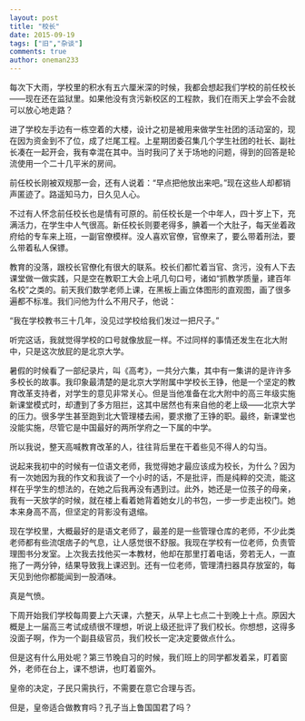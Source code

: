 ```yaml
---
layout: post
title: "校长"
date: 2015-09-19
tags: ["旧","杂谈"]
comments: true
author: oneman233
---
```


每次下大雨，学校里的积水有五六厘米深的时候，我都会想起我们学校的前任校长——现在还在监狱里。如果他没有贪污新校区的工程款，我们在雨天上学会不会就可以放心地走路？

进了学校左手边有一栋空着的大楼，设计之初是被用来做学生社团的活动室的，现在因为资金到不了位，成了烂尾工程。上星期团委召集几个学生社团的社长、副社长凑在一起开会，我有幸混在其中。当时我问了关于场地的问题，得到的回答是轮流使用一个二十几平米的房间。

前任校长刚被双规那一会，还有人说着：“早点把他放出来吧。”现在这些人却都销声匿迹了。路遥知马力，日久见人心。

不过有人怀念前任校长也是情有可原的。前任校长是一个中年人，四十岁上下，充满活力，在学生中人气很高。新任校长则要老得多，腆着一个大肚子，每天坐着政府给的专车来上班，一副官僚模样。没人喜欢官僚，官僚来了，要么带着刑法，要么带着私人保镖。

教育的没落，跟校长官僚化有很大的联系。校长们都忙着当官、贪污，没有人下去课堂做一做实践，只是空在教职工大会上吼几句口号，诸如“抓教学质量，建百年名校”之类的。前天我们数学老师上课，在黑板上画立体图形的直观图，画了很多遍都不标准。我们问他为什么不用尺子，他说：

“我在学校教书三十几年，没见过学校给我们发过一把尺子。”

听完这话，我就觉得学校的口号就像放屁一样。不过同样的事情还发生在北大附中，只是这次放屁的是北京大学。

暑假的时候看了一部纪录片，叫《高考》，一共分六集，其中有一集讲的是许许多多校长的故事。我印象最清楚的是北京大学附属中学校长王铮，他是一个坚定的教育改革支持者，对学生的意见非常关心。但是当他准备在北大附中的高三年级实施新课堂模式时，却遭到了多方阻拦，这其中居然也有来自他的老上级——北京大学的压力。很多学生甚至跑到北大管理楼去闹，要求撤了王铮的职。最终，新课堂也没能实施，尽管它是中国最好的两所学府之一下属的中学。

所以我说，整天高喊教育改革的人，往往背后里在干着些见不得人的勾当。

说起来我初中的时候有一位语文老师，我觉得她才最应该成为校长，为什么？因为有一次她因为我的作文和我谈了一个小时的话，不是批评，而是纯粹的交流，能这样在乎学生的想法的，在她之后我再没有遇到过。此外，她还是一位孩子的母亲，我有一天放学的时候，就在楼上看着她背着她女儿的书包，一步一步走出校门。她本来身高不高，但坚定的背影没有退缩。

现在学校里，大概最好的是语文老师了，最差的是一些管理仓库的老师，不少此类老师都有些流氓痞子的气息，让人感觉很不舒服。我现在学校有一位老师，负责管理图书分发室。上次我去找他买一本教材，他却在那里打着电话，旁若无人，一直拖了一两分钟，结果导致我上课迟到。还有一位老师，管理清扫器具存放室的，每天见到他你都能闻到一股酒味。

真是气愤。

下周开始我们学校每周要上六天课，六整天，从早上七点二十到晚上十点。原因大概是上一届高三考试成绩很不理想，听说上级还批评了我们校长。你想想，这得多没面子啊，作为一个副县级官员，我们校长一定决定要做点什么。

但是这有什么用处呢？第三节晚自习的时候，我们班上的同学都发着呆，盯着窗外，老师在台上，课不想讲，也盯着窗外。

皇帝的决定，子民只需执行，不需要在意它合理与否。

但是，皇帝适合做教育吗？孔子当上鲁国国君了吗？